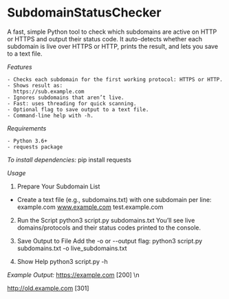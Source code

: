 # SubdomainStatusChecker

A fast, simple Python tool to check which subdomains are active on HTTP or HTTPS and output their status code.
It auto-detects whether each subdomain is live over HTTPS or HTTP, prints the result, and lets you save to a text file.

*Features*

    - Checks each subdomain for the first working protocol: HTTPS or HTTP.
    - Shows result as:
      https://sub.example.com
    - Ignores subdomains that aren’t live.
    - Fast: uses threading for quick scanning.
    - Optional flag to save output to a text file.
    - Command-line help with -h.

*Requirements*

    - Python 3.6+
    - requests package

*To install dependencies:*
pip install requests

*Usage*

1. Prepare Your Subdomain List

 - Create a text file (e.g., subdomains.txt) with one subdomain per line:
example.com
www.example.com
test.example.com

2. Run the Script
python3 script.py subdomains.txt
You’ll see live domains/protocols and their status codes printed to the console.

3. Save Output to File
Add the -o or --output flag:
python3 script.py subdomains.txt -o live_subdomains.txt

4. Show Help
python3 script.py -h

*Example Output:*
https://example.com [200] \n

http://old.example.com [301]
